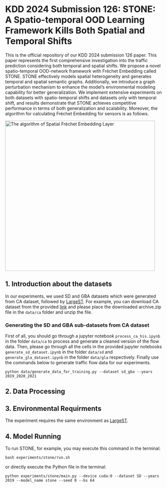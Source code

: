 # KDD 2024 Submission 126: STONE: A Spatio-temporal OOD Learning Framework Kills Both Spatial and Temporal Shifts
This is the official repository of our KDD 2024 submission 126 paper. This paper represents the first comprehensive investigation into the traffic prediction considering both
temporal and spatial shifts. We propose a novel spatio-temporal OOD-network framework with Fréchet Embedding called STONE. STONE effectively models spatial heterogeneity and generates temporal and spatial semantic graphs. Additionally, we introduce a graph perturbation mechanism to enhance the model’s environmental modeling capability for better generalization. We implement extensive experiments on both datasets with spatio-temporal shifts and datasets only with temporal shift, and results demonstrate that STONE achieves competitive performance in terms of both generalization and scalability. Moreover, the algorithm for calculating Fréchet Embedding for sensors is as follows. 

<img src='img/Spatial Fréchet Embedding Layer.png' width='480px' alt='The algorithm of Spatial Fréchet Embedding Layer'>

## 1. Introduction about the datasets
In our experiments, we used SD and GBA datasets which were generated from CA dataset, followed by [LargeST](https://github.com/liuxu77/LargeST/blob/main). For example, you can download CA dataset from the provided [link](https://www.kaggle.com/datasets/liuxu77/largest) and please place the downloaded archive.zip file in the `data/ca` folder and unzip the file. 
### Generating the SD and GBA sub-datasets from CA dataset
First of all, you should go through a jupyter notebook `process_ca_his.ipynb` in the folder `data/ca` to process and generate a cleaned version of the flow data. Then, please go through all the cells in the provided jupyter notebooks `generate_sd_dataset.ipynb` in the folder `data/sd` and `generate_gla_dataset.ipynb` in the folder `data/gla` respectively. Finally use the commands below to generate traffic flow data for our experiments. 
```
python data/generate_data_for_training.py --dataset sd_gba --years 2019_2020_2021
```
## 2. Data Processing

## 3. Environmental Requirments
The experiment requires the same environment as [LargeST](https://github.com/liuxu77/LargeST/blob/main).

## 4. Model Running
To run STONE, for example, you may execute this command in the terminal:
```
bash experiments/stone/run.sh
```
or directly execute the Python file in the terminal:
```
python experiments/stone/main.py --device cuda:0 --dataset SD --years 2019 --model_name stone --seed 0 --bs 64
```
